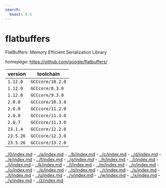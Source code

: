 ```yaml
---
search:
  boost: 0.5
---
```

# flatbuffers

FlatBuffers: Memory Efficient Serialization Library

*homepage*: <https://github.com/google/flatbuffers/>

version | toolchain
--------|----------
``1.12.0`` | ``GCCcore/10.2.0``
``1.12.0`` | ``GCCcore/8.3.0``
``1.12.0`` | ``GCCcore/9.3.0``
``2.0.0`` | ``GCCcore/10.3.0``
``2.0.0`` | ``GCCcore/11.2.0``
``2.0.0`` | ``GCCcore/11.3.0``
``2.0.7`` | ``GCCcore/11.3.0``
``23.1.4`` | ``GCCcore/12.2.0``
``23.5.26`` | ``GCCcore/12.3.0``
``23.5.26`` | ``GCCcore/13.2.0``

[../0/index.md](0) - [../a/index.md](a) - [../b/index.md](b) - [../c/index.md](c) - [../d/index.md](d) - [../e/index.md](e) - [../f/index.md](f) - [../g/index.md](g) - [../h/index.md](h) - [../i/index.md](i) - [../j/index.md](j) - [../k/index.md](k) - [../l/index.md](l) - [../m/index.md](m) - [../n/index.md](n) - [../o/index.md](o) - [../p/index.md](p) - [../q/index.md](q) - [../r/index.md](r) - [../s/index.md](s) - [../t/index.md](t) - [../u/index.md](u) - [../v/index.md](v) - [../w/index.md](w) - [../x/index.md](x) - [../y/index.md](y) - [../z/index.md](z)


